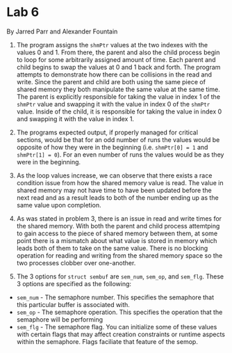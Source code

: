 # Lab 6
By Jarred Parr and Alexander Fountain

1. The program assigns the `shmPtr` values at the two indexes with the values 0 and 1. From there, the parent and also the child process begin to loop for some arbitrarily assigned amount of time. Each parent and child begins to swap the values at 0 and 1 back and forth. The program attempts to demonstrate how there can be collisions in the read and write. Since the parent and child are both using the same piece of shared memory they both manipulate the same value at the same time. The parent is explicitly responsible for taking the value in index 1 of the `shmPtr` value and swapping it with the value in index 0 of the `shmPtr` value. Inside of the child, it is responsible for taking the value in index 0 and swapping it with the value in index 1.

2. The programs expected output, if properly managed for critical sections, would be that for an odd number of runs the values would be opposite of how they were in the beginning (i.e. `shmPtr[0] = 1` and `shmPtr[1] = 0`). For an even number of runs the values would be as they were in the beginning.

3. As the loop values increase, we can observe that there exists a race condition issue from how the shared memory value is read. The value in shared memory may not have time to have been updated before the next read and as a result leads to both of the number ending up as the same value upon completion.

4. As was stated in problem 3, there is an issue in read and write times for the shared memory. With both the parent and child process attemtping to gain access to the piece of shared memory between them, at some point there is a mismatch about what value is stored in memory which leads both of them to take on the same value. There is no blocking operation for reading and writing from the shared memory space so the two processes clobber over one-another.

5. The 3 options for `struct sembuf` are `sem_num`, `sem_op`, and `sem_flg`. These 3 options are specified as the following:
  - `sem_num` - The semaphore number. This specifies the semaphore that this particular buffer is associated with.
  - `sem_op` - The semaphore operation. This specifies the operation that the semaphore will be performing
  - `sem_flg` - The semaphore flag. You can initialize some of these values with certain flags that may affect creation constraints or runtime aspects within the semaphore. Flags faciliate that feature of the semop.

